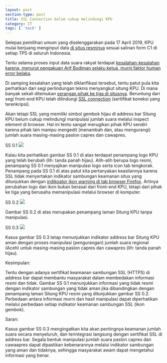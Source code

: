 ```yaml
---
layout: post
section-type: post
title: SSL Connection belum cukup melindungi KPU
category: IT
tags: [ 'tech' ]
---
```


Selepas pemilihan umum yang diselenggarakan pada 17 April 2019, KPU mulai berjuang menginput data <a href="https://pemilu2019.kpu.go.id/#/ppwp/hitung-suara/" target="\_blank">di situs resminya</a> sesuai salinan form C1 di setiap TPS di seluruh Indonesia.

Tentu selama proses input data suara rakyat terdapat <a href="https://nasional.tempo.co/read/1197483/kesalahan-input-data-kpu-murni-human-error/full&view=ok" target="\_blank">kesalahan-kesalahan karena, menurut pengakuan Arif Budiman selaku ketua, murni faktor human error belaka</a>.

Di samping kesalahan yang telah diklarifikasi tersebut, tentu patut pula kita perhatikan dari segi perlindungan teknis menyangkut situng KPU. Di mana banyak sekali ditemukan <a href="https://www.cnnindonesia.com/teknologi/20190424231311-185-389417/kpu-sebut-situsnya-diretas-ratusan-hacker-setiap-hari" target="\_blank">serangan pihak ke tiga di situsnya</a>. Beruntung dari segi front-end KPU telah dilindungi <a href="http://info.ssl.com/article.aspx?id=10241" target="\_blank">SSL connection</a> (sertifikat koneksi yang terenkripsi).

Akan tetapi SSL yang memiliki simbol gembok hijau di address bar Situng KPU belum cukup melindungi manipulasi jumlah suara melalui inspect element di browser. Hal ini tentu sangat merugikan pihak KPU sendiri karena pihak lain mampu mengedit (menambah dan, atau mengurangi) jumlah suara masing-masing paslon capres dan cawapres.

SS 0.1
<img src="https://i.imgur.com/oLNBrSL.jpg" />

Kalau kita perhatikan gambar SS 0.1 di atas terdapat penampang logo KPU yang telah berubah (lih: tanda panah hijau). Alih-alih berupa logo resmi, penampang SS 0.1 menyajikan manipulasi logo serta icon tab tengkorak. Penampang pada SS 0.1 di atas patut kita pertanyakan keasliannya karena SSL tidak menyertakan indikator sambungan keamanan situs yang ditunjukkan dengan <a href="https://blog.mozilla.org/security/2015/11/03/updated-firefox-security-indicators-2/" target="\_blank"> indikoator ikon warning di tab browser Firefox</a>. Artinya perubahan logo dan ikon bukan berasal dari front-end KPU, tetapi dari pihak ke tiga yang berusaha memanipulasi melalui browser di komputer.

SS 0.2
<img src="https://i.imgur.com/HQLAEMa.jpg" />

Gambar SS 0.2 di atas merupakan penampang laman Situng KPU tanpa manipulasi.

SS 0.3
<img src="https://i.imgur.com/DH11H0R.jpg" />

Kasus gambar SS 0.3 tetap menunjukkan indikator address bar Situng KPU aman dengan proses manipulasi (pengurangan) jumlah suara regional (Aceh) untuk masing-masing paslon capres dan cawapres (lih: tanda panah hijau).

Kesimpulan:

Tentu dengan adanya sertifikat keamanan sambungan SSL (HTTPS) di address bar dapat membantu masyarakat dalam membedakan informasi resmi dan tidak. Gambar SS 0.1 menunjukkan informasi yang tidak resmi dengan indikator sambungan yang tidak aman jika dibandingkan dengan penampang laman Situng KPU resmi yang ditunjukkan gambar SS 0.2. Perbedaan antara informasi murni dan hasil manipulasi dapat diperhatikan melalui perbedaan setiap indikator keamanan sambungan SSL (ikon gembok).

Saran:

Kasus gambar SS 0.3 mengingatkan kita akan pentingnya keamanan jumlah suara secara menyeluruh, dan terintegrasi langsung dengan sertifikat SSL di address bar. Segala bentuk manipulasi jumlah suara paslon capres dan cawaapres dapat dipastikan kebenarannya melalui indikator sambungan yang aman dan tidaknya, sehingga masyarakat awam dapat mengetahui informasi yang benar.

